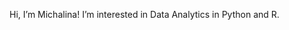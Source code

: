 Hi, I’m Michalina!
I’m interested in Data Analytics in Python and R.

<!---
michalinaj/michalinaj is a ✨ special ✨ repository because its `README.md` (this file) appears on your GitHub profile.
You can click the Preview link to take a look at your changes.
--->
